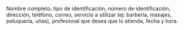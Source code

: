 Nombre completo,
tipo de identificación,
número de identificación,
dirección,
teléfono,
correo,
servicio a utilizar (ej: barbería, masajes, peluquería, uñas),
profesional que desea que lo atienda,
fecha y hora.